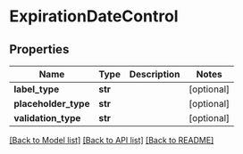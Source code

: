 # ExpirationDateControl

## Properties
Name | Type | Description | Notes
------------ | ------------- | ------------- | -------------
**label_type** | **str** |  | [optional] 
**placeholder_type** | **str** |  | [optional] 
**validation_type** | **str** |  | [optional] 

[[Back to Model list]](../README.md#documentation-for-models) [[Back to API list]](../README.md#documentation-for-api-endpoints) [[Back to README]](../README.md)


